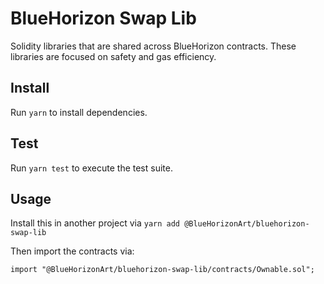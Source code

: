 # BlueHorizon Swap Lib


Solidity libraries that are shared across BlueHorizon contracts. These libraries are focused on safety and gas efficiency.

## Install

Run `yarn` to install dependencies.

## Test

Run `yarn test` to execute the test suite.

## Usage

Install this in another project via `yarn add @BlueHorizonArt/bluehorizon-swap-lib` 

Then import the contracts via:

```solidity
import "@BlueHorizonArt/bluehorizon-swap-lib/contracts/Ownable.sol"; 
```
